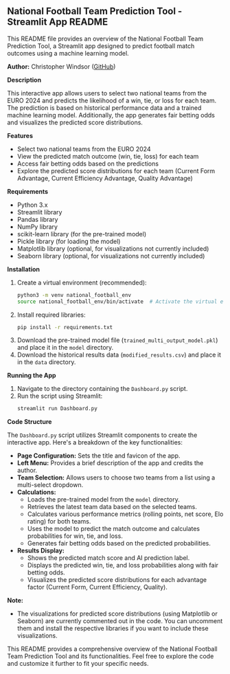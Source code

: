 ## National Football Team Prediction Tool - Streamlit App README

This README file provides an overview of the National Football Team Prediction Tool, a Streamlit app designed to predict football match outcomes using a machine learning model.

**Author:** Christopher Windsor ([GitHub](https://github.com/windsrc))

**Description**

This interactive app allows users to select two national teams from the EURO 2024 and predicts the likelihood of a win, tie, or loss for each team. The prediction is based on historical performance data and a trained machine learning model. Additionally, the app generates fair betting odds and visualizes the predicted score distributions. 

**Features**

* Select two national teams from the EURO 2024
* View the predicted match outcome (win, tie, loss) for each team
* Access fair betting odds based on the predictions
* Explore the predicted score distributions for each team (Current Form Advantage, Current Efficiency Advantage, Quality Advantage)

**Requirements**

* Python 3.x
* Streamlit library
* Pandas library
* NumPy library
* scikit-learn library (for the pre-trained model)
* Pickle library (for loading the model)
* Matplotlib library (optional, for visualizations not currently included)
* Seaborn library (optional, for visualizations not currently included)

**Installation**

1. Create a virtual environment (recommended):
    ```bash
    python3 -m venv national_football_env
    source national_football_env/bin/activate  # Activate the virtual environment
    ```
2. Install required libraries:
    ```bash
    pip install -r requirements.txt
    ```
3. Download the pre-trained model file (`trained_multi_output_model.pkl`) and place it in the `model` directory.
4. Download the historical results data (`modified_results.csv`) and place it in the `data` directory.

**Running the App**

1. Navigate to the directory containing the `Dashboard.py` script.
2. Run the script using Streamlit:
    ```bash
    streamlit run Dashboard.py
    ```

**Code Structure**

The `Dashboard.py` script utilizes Streamlit components to create the interactive app. Here's a breakdown of the key functionalities:

* **Page Configuration:** Sets the title and favicon of the app.
* **Left Menu:** Provides a brief description of the app and credits the author.
* **Team Selection:** Allows users to choose two teams from a list using a multi-select dropdown.
* **Calculations:**
    * Loads the pre-trained model from the `model` directory.
    * Retrieves the latest team data based on the selected teams.
    * Calculates various performance metrics (rolling points, net score, Elo rating) for both teams.
    * Uses the model to predict the match outcome and calculates probabilities for win, tie, and loss.
    * Generates fair betting odds based on the predicted probabilities.
* **Results Display:**
    * Shows the predicted match score and AI prediction label.
    * Displays the predicted win, tie, and loss probabilities along with fair betting odds.
    * Visualizes the predicted score distributions for each advantage factor (Current Form, Current Efficiency, Quality).

**Note:**

* The visualizations for predicted score distributions (using Matplotlib or Seaborn) are currently commented out in the code. You can uncomment them and install the respective libraries if you want to include these visualizations.


This README provides a comprehensive overview of the National Football Team Prediction Tool and its functionalities. Feel free to explore the code and customize it further to fit your specific needs.
